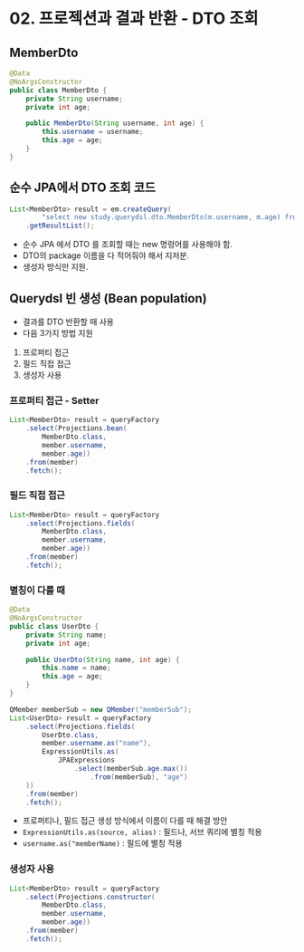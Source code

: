# 02. 프로젝션과 결과 반환 - DTO 조회

## MemberDto
```java
@Data
@NoArgsConstructor
public class MemberDto {
	private String username;
	private int age;

	public MemberDto(String username, int age) {
		this.username = username;
		this.age = age;
	}
}
```

## 순수 JPA에서 DTO 조회 코드
```java
List<MemberDto> result = em.createQuery(
        "select new study.querydsl.dto.MemberDto(m.username, m.age) from Member m", MemberDto.class)
    .getResultList();
```
- 순수 JPA 에서 DTO 를 조회할 때는 new 명령어를 사용해야 함.
- DTO의 package 이름을 다 적어줘야 해서 지저분.
- 생성자 방식만 지원.

## Querydsl 빈 생성 (Bean population)
- 결과를 DTO 반환할 때 사용
- 다음 3가지 방법 지원
1. 프로퍼티 접근
2. 필드 직접 접근
3. 생성자 사용

### 프로퍼티 접근 - Setter
```java
List<MemberDto> result = queryFactory
    .select(Projections.bean(
        MemberDto.class,
        member.username,
        member.age))
    .from(member)
    .fetch();
```

### 필드 직접 접근
```java
List<MemberDto> result = queryFactory
    .select(Projections.fields(
        MemberDto.class,
        member.username,
        member.age))
    .from(member)
    .fetch();
```

### 별칭이 다를 때
```java
@Data
@NoArgsConstructor
public class UserDto {
    private String name;
    private int age;

    public UserDto(String name, int age) {
        this.name = name;
        this.age = age;
    }
}
```
```java
QMember memberSub = new QMember("memberSub");
List<UserDto> result = queryFactory
    .select(Projections.fields(
        UserDto.class,
        member.username.as("name"),
        ExpressionUtils.as(
            JPAExpressions
                .select(memberSub.age.max())
                    .from(memberSub), "age")
    ))
    .from(member)
    .fetch();
```
- 프로퍼티나, 필드 접근 생성 방식에서 이름이 다를 때 해결 방안
- `ExpressionUtils.as(source, alias)` : 필드나, 서브 쿼리에 별칭 적용
- `username.as("memberName)` : 필드에 별칭 적용

### 생성자 사용
```java
List<MemberDto> result = queryFactory
    .select(Projections.constructor(
        MemberDto.class,
        member.username,
        member.age))
    .from(member)
    .fetch();
```
